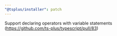```yaml
---
"@tsplus/installer": patch
---
```


Support declaring operators with variable statements (https://github.com/ts-plus/typescript/pull/83)
